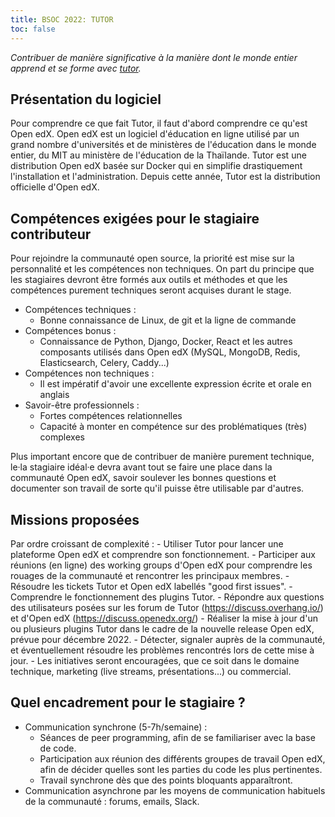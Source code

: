 ```yaml
---
title: BSOC 2022: TUTOR
toc: false
---
```


*Contribuer de manière significative à la manière dont le monde entier apprend et se forme avec [tutor](https://docs.tutor.overhang.io).*

## Présentation du logiciel

Pour comprendre ce que fait Tutor, il faut d'abord comprendre ce qu'est Open edX. Open edX est un logiciel d'éducation en ligne utilisé par un grand nombre d'universités et de ministères de l'éducation dans le monde entier, du MIT au ministère de l'éducation de la Thaïlande. Tutor est une distribution Open edX basée sur Docker qui en simplifie drastiquement l'installation et l'administration. Depuis cette année, Tutor est la distribution officielle d'Open edX.

## Compétences exigées pour le stagiaire contributeur

Pour rejoindre la communauté open source, la priorité est mise sur la personnalité et les compétences non techniques. On part du principe que les stagiaires devront être formés aux outils et méthodes et que les compétences purement techniques seront acquises durant le stage.

- Compétences techniques : 
  - Bonne connaissance de Linux, de git et la ligne de commande
- Compétences bonus : 
  - Connaissance de Python, Django, Docker, React et les autres composants utilisés dans Open edX (MySQL, MongoDB, Redis, Elasticsearch, Celery, Caddy...)
- Compétences non techniques : 
  - Il est impératif d'avoir une excellente expression écrite et orale en anglais
- Savoir-être professionnels :
  - Fortes compétences relationnelles
  - Capacité à monter en compétence sur des problématiques (très) complexes

Plus important encore que de contribuer de manière purement technique, le·la stagiaire idéal·e devra avant tout se faire une place dans la communauté Open edX, savoir soulever les bonnes questions et documenter son travail de sorte qu'il puisse être utilisable par d'autres.

## Missions proposées

Par ordre croissant de complexité :
    - Utiliser Tutor pour lancer une plateforme Open edX et comprendre son fonctionnement.
    - Participer aux réunions (en ligne) des working groups d'Open edX pour comprendre les rouages de la communauté et rencontrer les principaux membres.
    - Résoudre les tickets Tutor et Open edX labellés "good first issues".
    - Comprendre le fonctionnement des plugins Tutor.
    - Répondre aux questions des utilisateurs posées sur les forum de Tutor (https://discuss.overhang.io/) et d'Open edX (https://discuss.openedx.org/)
    - Réaliser la mise à jour d'un ou plusieurs plugins Tutor dans le cadre de la nouvelle release Open edX, prévue pour décembre 2022.
    - Détecter, signaler auprès de la communauté, et éventuellement résoudre les problèmes rencontrés lors de cette mise à jour.
    - Les initiatives seront encouragées, que ce soit dans le domaine technique, marketing (live streams, présentations...) ou commercial.

## Quel encadrement pour le stagiaire ?

- Communication synchrone (5-7h/semaine) :
  - Séances de peer programming, afin de se familiariser avec la base de code. 
  - Participation aux réunion des différents groupes de travail Open edX, afin de décider quelles sont les parties du code les plus pertinentes. 
  - Travail synchrone dès que des points bloquants apparaîtront.
- Communication asynchrone par les moyens de communication habituels de la communauté : forums, emails, Slack.

